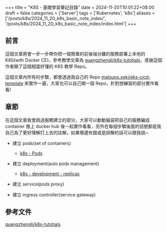 +++
title = "K8S - 基礎學習筆記目錄"
date = 2024-11-20T10:01:22+08:00
draft = false
categories = ['Server']
tags = ['Kubernetes', 'k8s']
aliases = ['/posts/k8s/2024_11_20_k8s_basic_note_index/', '/posts/k8s/2024_11_20_k8s_basic_note_index/index.html']
+++

## 前言

這個文章將會一步一步帶你把一個簡單的前後端分離的服務部署上本地的 K8S(with Docker CE)，參考教學文章為 [guangzhengli/k8s-tutotials](https://github.com/guangzhengli/k8s-tutorials/)，感謝這個作者開了這個相當好懂的 K8S 教學 Repo。

這個文章內所有的步驟，都會透過我自己的 Repo [matsuno.seki/eks-cicd-template](https://gitlab.com/matsuno.seki/eks-cicd-template) 來實作一遍，大家也可以自己開一個 Repo，針對想練習的部分實作看看!

## 章節

在這個文章我會跳過服務建立的部分，大家可以動動腦袋把自己的服務編成 container 推上 docker hub 後一起實作看看，另外在每個步驟後面的括號都是我自己為了更好理解打上去的註解，如果哪邊有錯或是誤解的話可以跟我說~

- 建立 pods(set of containers)
    - [k8s - Pods](/posts/k8s/2024_11_20_k8s_pods/)
- 建立 deployment(auto pods management)
    - [k8s - development - replicas](/posts/k8s/2024_11_20_k8s_development_replicas/)
- 建立 service(pods proxy)

- 建立 ingress controller(service gateway)


## 參考文件
[guangzhengli/k8s-tutotials](https://github.com/guangzhengli/k8s-tutorials/)